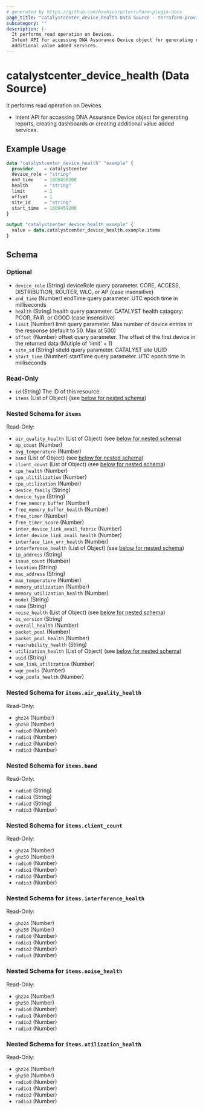 ```yaml
---
# generated by https://github.com/hashicorp/terraform-plugin-docs
page_title: "catalystcenter_device_health Data Source - terraform-provider-catalystcenter"
subcategory: ""
description: |-
  It performs read operation on Devices.
  Intent API for accessing DNA Assurance Device object for generating reports, creating dashboards or creating
  additional value added services.
---
```


# catalystcenter_device_health (Data Source)

It performs read operation on Devices.

- Intent API for accessing DNA Assurance Device object for generating reports, creating dashboards or creating
additional value added services.

## Example Usage

```terraform
data "catalystcenter_device_health" "example" {
  provider    = catalystcenter
  device_role = "string"
  end_time    = 1609459200
  health      = "string"
  limit       = 1
  offset      = 1
  site_id     = "string"
  start_time  = 1609459200
}

output "catalystcenter_device_health_example" {
  value = data.catalystcenter_device_health.example.items
}
```

<!-- schema generated by tfplugindocs -->
## Schema

### Optional

- `device_role` (String) deviceRole query parameter. CORE, ACCESS, DISTRIBUTION, ROUTER, WLC, or AP (case insensitive)
- `end_time` (Number) endTime query parameter. UTC epoch time in milliseconds
- `health` (String) health query parameter. CATALYST health catagory: POOR, FAIR, or GOOD (case insensitive)
- `limit` (Number) limit query parameter. Max number of device entries in the response (default to 50. Max at 500)
- `offset` (Number) offset query parameter. The offset of the first device in the returned data (Mutiple of 'limit' + 1)
- `site_id` (String) siteId query parameter. CATALYST site UUID
- `start_time` (Number) startTime query parameter. UTC epoch time in milliseconds

### Read-Only

- `id` (String) The ID of this resource.
- `items` (List of Object) (see [below for nested schema](#nestedatt--items))

<a id="nestedatt--items"></a>
### Nested Schema for `items`

Read-Only:

- `air_quality_health` (List of Object) (see [below for nested schema](#nestedobjatt--items--air_quality_health))
- `ap_count` (Number)
- `avg_temperature` (Number)
- `band` (List of Object) (see [below for nested schema](#nestedobjatt--items--band))
- `client_count` (List of Object) (see [below for nested schema](#nestedobjatt--items--client_count))
- `cpu_health` (Number)
- `cpu_ulitilization` (Number)
- `cpu_utilization` (Number)
- `device_family` (String)
- `device_type` (String)
- `free_memory_buffer` (Number)
- `free_memory_buffer_health` (Number)
- `free_timer` (Number)
- `free_timer_score` (Number)
- `inter_device_link_avail_fabric` (Number)
- `inter_device_link_avail_health` (Number)
- `interface_link_err_health` (Number)
- `interference_health` (List of Object) (see [below for nested schema](#nestedobjatt--items--interference_health))
- `ip_address` (String)
- `issue_count` (Number)
- `location` (String)
- `mac_address` (String)
- `max_temperature` (Number)
- `memory_utilization` (Number)
- `memory_utilization_health` (Number)
- `model` (String)
- `name` (String)
- `noise_health` (List of Object) (see [below for nested schema](#nestedobjatt--items--noise_health))
- `os_version` (String)
- `overall_health` (Number)
- `packet_pool` (Number)
- `packet_pool_health` (Number)
- `reachability_health` (String)
- `utilization_health` (List of Object) (see [below for nested schema](#nestedobjatt--items--utilization_health))
- `uuid` (String)
- `wan_link_utilization` (Number)
- `wqe_pools` (Number)
- `wqe_pools_health` (Number)

<a id="nestedobjatt--items--air_quality_health"></a>
### Nested Schema for `items.air_quality_health`

Read-Only:

- `ghz24` (Number)
- `ghz50` (Number)
- `radio0` (Number)
- `radio1` (Number)
- `radio2` (Number)
- `radio3` (Number)


<a id="nestedobjatt--items--band"></a>
### Nested Schema for `items.band`

Read-Only:

- `radio0` (String)
- `radio1` (String)
- `radio2` (String)
- `radio3` (Number)


<a id="nestedobjatt--items--client_count"></a>
### Nested Schema for `items.client_count`

Read-Only:

- `ghz24` (Number)
- `ghz50` (Number)
- `radio0` (Number)
- `radio1` (Number)
- `radio2` (Number)
- `radio3` (Number)


<a id="nestedobjatt--items--interference_health"></a>
### Nested Schema for `items.interference_health`

Read-Only:

- `ghz24` (Number)
- `ghz50` (Number)
- `radio0` (Number)
- `radio1` (Number)
- `radio2` (Number)
- `radio3` (Number)


<a id="nestedobjatt--items--noise_health"></a>
### Nested Schema for `items.noise_health`

Read-Only:

- `ghz24` (Number)
- `ghz50` (Number)
- `radio0` (Number)
- `radio1` (Number)
- `radio2` (Number)
- `radio3` (Number)


<a id="nestedobjatt--items--utilization_health"></a>
### Nested Schema for `items.utilization_health`

Read-Only:

- `ghz24` (Number)
- `ghz50` (Number)
- `radio0` (Number)
- `radio1` (Number)
- `radio2` (Number)
- `radio3` (Number)
